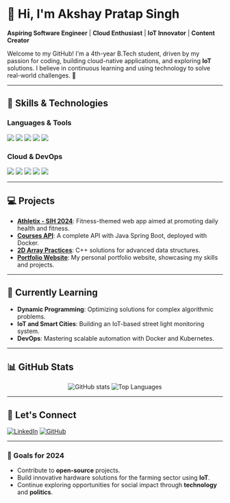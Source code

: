 
# 👋 Hi, I'm Akshay Pratap Singh

**Aspiring Software Engineer** | **Cloud Enthusiast** | **IoT Innovator** | **Content Creator**

Welcome to my GitHub! I'm a 4th-year B.Tech student, driven by my passion for coding, building cloud-native applications, and exploring **IoT** solutions. I believe in continuous learning and using technology to solve real-world challenges. 🌟

---

## 🚀 Skills & Technologies

### Languages & Tools
<p align="left">
  <img src="https://img.shields.io/badge/C%2B%2B-00599C?style=for-the-badge&logo=c%2B%2B&logoColor=white" />
  <img src="https://img.shields.io/badge/Python-3776AB?style=for-the-badge&logo=python&logoColor=white" />
  <img src="https://img.shields.io/badge/JavaScript-F7DF1E?style=for-the-badge&logo=javascript&logoColor=black" />
  <img src="https://img.shields.io/badge/HTML5-E34F26?style=for-the-badge&logo=html5&logoColor=white" />
  <img src="https://img.shields.io/badge/CSS3-1572B6?style=for-the-badge&logo=css3&logoColor=white" />
</p>

### Cloud & DevOps
<p align="left">
  <img src="https://img.shields.io/badge/Amazon%20AWS-232F3E?style=for-the-badge&logo=amazon-aws&logoColor=white" />
  <img src="https://img.shields.io/badge/Google%20Cloud-4285F4?style=for-the-badge&logo=google-cloud&logoColor=white" />
  <img src="https://img.shields.io/badge/Docker-2496ED?style=for-the-badge&logo=docker&logoColor=white" />
  <img src="https://img.shields.io/badge/Kubernetes-326CE5?style=for-the-badge&logo=kubernetes&logoColor=white" />
  <img src="https://img.shields.io/badge/Jenkins-D24939?style=for-the-badge&logo=jenkins&logoColor=white" />
</p>

---

## 💻 Projects
- **[Athletix - SIH 2024](https://github.com/akshayconqurers/athletix)**: Fitness-themed web app aimed at promoting daily health and fitness.
- **[Courses API](https://github.com/akshayconqurers/courses-api)**: A complete API with Java Spring Boot, deployed with Docker.
- **[2D Array Practices](https://github.com/akshayconqurers/2D-array-practice)**: C++ solutions for advanced data structures.
- **[Portfolio Website](https://github.com/akshayconqurers/portfolio)**: My personal portfolio website, showcasing my skills and projects.

---

## 🌱 Currently Learning
- **Dynamic Programming**: Optimizing solutions for complex algorithmic problems.
- **IoT and Smart Cities**: Building an IoT-based street light monitoring system.
- **DevOps**: Mastering scalable automation with Docker and Kubernetes.

---

## 📊 GitHub Stats
<p align="center">
  <img src="https://github-readme-stats.vercel.app/api?username=akshayconqurers&show_icons=true&theme=radical" alt="GitHub stats" />
  <img src="https://github-readme-stats.vercel.app/api/top-langs/?username=akshayconqurers&layout=compact&theme=radical" alt="Top Languages" />
</p>

---

## 🌟 Let's Connect
<p align="left">
  <a href="https://www.linkedin.com/in/akshay-pratap-singh-a309b8250"><img src="https://img.shields.io/badge/LinkedIn-blue?style=for-the-badge&logo=linkedin&logoColor=white" alt="LinkedIn" /></a>
  <a href="https://github.com/akshayconqurers"><img src="https://img.shields.io/badge/GitHub-black?style=for-the-badge&logo=github&logoColor=white" alt="GitHub" /></a>
</p>

---

### 🔭 Goals for 2024
- Contribute to **open-source** projects.
- Build innovative hardware solutions for the farming sector using **IoT**.
- Continue exploring opportunities for social impact through **technology** and **politics**.
